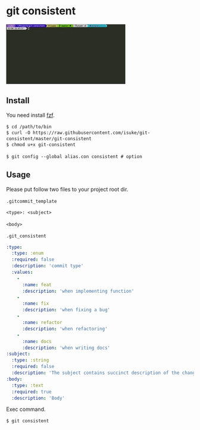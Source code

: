 # git consistent

![anigif01](https://raw.githubusercontent.com/isuke/git-consistent/images/git-consistent01.gif)

## Install

You need install [fzf](https://github.com/junegunn/fzf).

```
$ cd /path/to/bin
$ curl -O https://raw.githubusercontent.com/isuke/git-consistent/master/git-consistent
$ chmod u+x git-consistent

$ git config --global alias.con consistent # option
```

## Usage

Please put follow two files to your project root dir.

`.gitcommit_template`
```text:
<type>: <subject>

<body>
```

`.git_consistent`
```yml
:type:
  :type: :enum
  :required: false
  :description: 'commit type'
  :values:
    -
      :name: feat
      :description: 'when implementing function'
    -
      :name: fix
      :description: 'when fixing a bug'
    -
      :name: refactor
      :description: 'when refactoring'
    -
      :name: docs
      :description: 'when writing docs'
:subject:
  :type: :string
  :required: false
  :description: 'The subject contains succinct description of the change'
:body:
  :type: :text
  :required: true
  :description: 'Body'
```

Exec command.

```
$ git consistent
```
